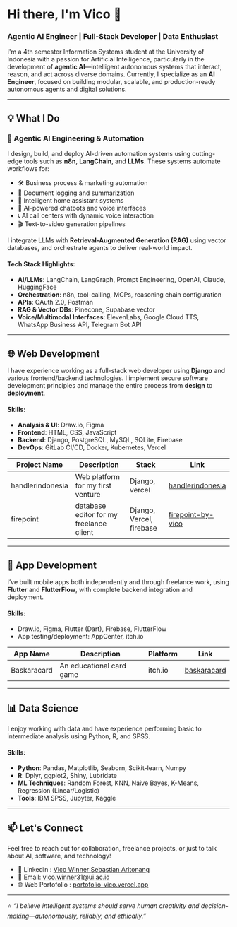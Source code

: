 # Hi there, I'm Vico 👋  
### Agentic AI Engineer | Full-Stack Developer | Data Enthusiast  

I'm a 4th semester Information Systems student at the University of Indonesia with a passion for Artificial Intelligence, particularly in the development of **agentic AI**—intelligent autonomous systems that interact, reason, and act across diverse domains. Currently, I specialize as an **AI Engineer**, focused on building modular, scalable, and production-ready autonomous agents and digital solutions.

---

## 💡 What I Do

### 🧠 Agentic AI Engineering & Automation  
I design, build, and deploy AI-driven automation systems using cutting-edge tools such as **n8n**, **LangChain**, and **LLMs**. These systems automate workflows for:

- 🛠️ Business process & marketing automation  
- 📄 Document logging and summarization  
- 🏡 Intelligent home assistant systems  
- 🤖 AI-powered chatbots and voice interfaces  
- 📞 AI call centers with dynamic voice interaction  
- 🎬 Text-to-video generation pipelines  

I integrate LLMs with **Retrieval-Augmented Generation (RAG)** using vector databases, and orchestrate agents to deliver real-world impact.

#### Tech Stack Highlights:
- **AI/LLMs**: LangChain, LangGraph, Prompt Engineering, OpenAI, Claude, HuggingFace  
- **Orchestration**: n8n, tool-calling, MCPs, reasoning chain configuration  
- **APIs**: OAuth 2.0, Postman  
- **RAG & Vector DBs**: Pinecone, Supabase vector  
- **Voice/Multimodal Interfaces**: ElevenLabs, Google Cloud TTS, WhatsApp Business API, Telegram Bot API  

---

## 🌐 Web Development  
I have experience working as a full-stack web developer using **Django** and various frontend/backend technologies. I implement secure software development principles and manage the entire process from **design** to **deployment**.

#### Skills:
- **Analysis & UI**: Draw.io, Figma  
- **Frontend**: HTML, CSS, JavaScript  
- **Backend**: Django, PostgreSQL, MySQL, SQLite, Firebase  
- **DevOps**: GitLab CI/CD, Docker, Kubernetes, Vercel  

| Project Name | Description | Stack | Link |
|--------------|-------------|-------|------|
| handlerindonesia | Web platform for my first venture | Django, vercel | [handlerindonesia](https://handlerindonesia.vercel.app) |
| firepoint | database editor for my freelance client | Django, Vercel, firebase | [firepoint-by-vico](https://firepoint-by-vico.vercel.app) |


---

## 📱 App Development  
I’ve built mobile apps both independently and through freelance work, using **Flutter** and **FlutterFlow**, with complete backend integration and deployment.

#### Skills:
- Draw.io, Figma, Flutter (Dart), Firebase, FlutterFlow  
- App testing/deployment: AppCenter, itch.io  

| App Name | Description | Platform | Link |
|----------|-------------|----------|------|
| Baskaracard | An educational card game | itch.io | [baskaracard](https://vicodev01.itch.io/baskaracard) |

---

## 📊 Data Science  
I enjoy working with data and have experience performing basic to intermediate analysis using Python, R, and SPSS.

#### Skills:
- **Python**: Pandas, Matplotlib, Seaborn, Scikit-learn, Numpy  
- **R**: Dplyr, ggplot2, Shiny, Lubridate  
- **ML Techniques**: Random Forest, KNN, Naive Bayes, K-Means, Regression (Linear/Logistic)  
- **Tools**: IBM SPSS, Jupyter, Kaggle  


---

## 📫 Let's Connect  
Feel free to reach out for collaboration, freelance projects, or just to talk about AI, software, and technology!

- 💼 LinkedIn : [Vico Winner Sebastian Aritonang](https://www.linkedin.com/in/vico-winner-sebastian-aritonang-93a609249)
- 📧 Email: vico.winner31@ui.ac.id
- 🌐 Web Portofolio : [portofolio-vico.vercel.app](https://portofolio-vico.vercel.app/)

---

⭐ _“I believe intelligent systems should serve human creativity and decision-making—autonomously, reliably, and ethically.”_

